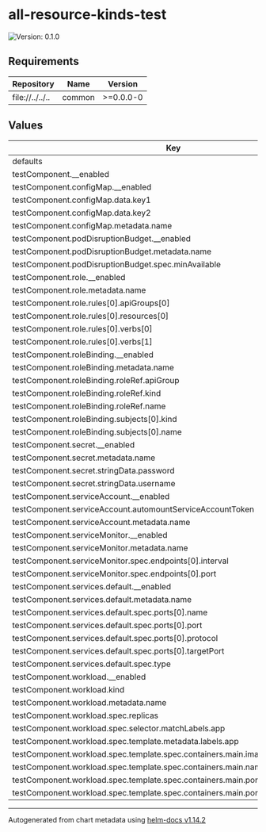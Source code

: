 # all-resource-kinds-test

![Version: 0.1.0](https://img.shields.io/badge/Version-0.1.0-informational?style=flat-square)

## Requirements

| Repository | Name | Version |
|------------|------|---------|
| file://../../.. | common | >=0.0.0-0 |

## Values

| Key | Description | Type | Default |
|-----|-------------|------|---------|
 | defaults |  | object | `{}` |
 | testComponent.__enabled |  | bool | `true` |
 | testComponent.configMap.__enabled |  | bool | `true` |
 | testComponent.configMap.data.key1 |  | string | `"value1"` |
 | testComponent.configMap.data.key2 |  | string | `"value2"` |
 | testComponent.configMap.metadata.name |  | string | `"test-configmap"` |
 | testComponent.podDisruptionBudget.__enabled |  | bool | `true` |
 | testComponent.podDisruptionBudget.metadata.name |  | string | `"test-pdb"` |
 | testComponent.podDisruptionBudget.spec.minAvailable |  | int | `1` |
 | testComponent.role.__enabled |  | bool | `true` |
 | testComponent.role.metadata.name |  | string | `"test-role"` |
 | testComponent.role.rules[0].apiGroups[0] |  | string | `""` |
 | testComponent.role.rules[0].resources[0] |  | string | `"pods"` |
 | testComponent.role.rules[0].verbs[0] |  | string | `"get"` |
 | testComponent.role.rules[0].verbs[1] |  | string | `"list"` |
 | testComponent.roleBinding.__enabled |  | bool | `true` |
 | testComponent.roleBinding.metadata.name |  | string | `"test-rolebinding"` |
 | testComponent.roleBinding.roleRef.apiGroup |  | string | `"rbac.authorization.k8s.io"` |
 | testComponent.roleBinding.roleRef.kind |  | string | `"Role"` |
 | testComponent.roleBinding.roleRef.name |  | string | `"test-role"` |
 | testComponent.roleBinding.subjects[0].kind |  | string | `"ServiceAccount"` |
 | testComponent.roleBinding.subjects[0].name |  | string | `"test-sa"` |
 | testComponent.secret.__enabled |  | bool | `true` |
 | testComponent.secret.metadata.name |  | string | `"test-secret"` |
 | testComponent.secret.stringData.password |  | string | `"test-pass"` |
 | testComponent.secret.stringData.username |  | string | `"test-user"` |
 | testComponent.serviceAccount.__enabled |  | bool | `true` |
 | testComponent.serviceAccount.automountServiceAccountToken |  | bool | `true` |
 | testComponent.serviceAccount.metadata.name |  | string | `"test-sa"` |
 | testComponent.serviceMonitor.__enabled |  | bool | `true` |
 | testComponent.serviceMonitor.metadata.name |  | string | `"test-servicemonitor"` |
 | testComponent.serviceMonitor.spec.endpoints[0].interval |  | string | `"15s"` |
 | testComponent.serviceMonitor.spec.endpoints[0].port |  | string | `"metrics"` |
 | testComponent.services.default.__enabled |  | bool | `true` |
 | testComponent.services.default.metadata.name |  | string | `"test-service"` |
 | testComponent.services.default.spec.ports[0].name |  | string | `"http"` |
 | testComponent.services.default.spec.ports[0].port |  | int | `8080` |
 | testComponent.services.default.spec.ports[0].protocol |  | string | `"TCP"` |
 | testComponent.services.default.spec.ports[0].targetPort |  | int | `8080` |
 | testComponent.services.default.spec.type |  | string | `"ClusterIP"` |
 | testComponent.workload.__enabled |  | bool | `true` |
 | testComponent.workload.kind |  | string | `"Deployment"` |
 | testComponent.workload.metadata.name |  | string | `"test-workload"` |
 | testComponent.workload.spec.replicas |  | int | `1` |
 | testComponent.workload.spec.selector.matchLabels.app |  | string | `"test-workload"` |
 | testComponent.workload.spec.template.metadata.labels.app |  | string | `"test-workload"` |
 | testComponent.workload.spec.template.spec.containers.main.image |  | string | `"nginx:latest"` |
 | testComponent.workload.spec.template.spec.containers.main.name |  | string | `"main"` |
 | testComponent.workload.spec.template.spec.containers.main.ports.http.containerPort |  | int | `8080` |
 | testComponent.workload.spec.template.spec.containers.main.ports.http.protocol |  | string | `"TCP"` |

----------------------------------------------
Autogenerated from chart metadata using [helm-docs v1.14.2](https://github.com/norwoodj/helm-docs/releases/v1.14.2)
